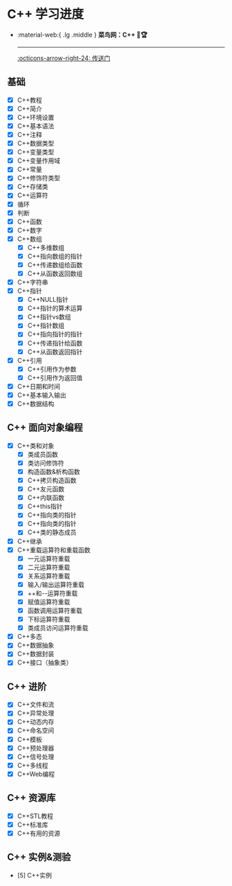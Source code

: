 # C++ 学习进度

<div class="grid cards" markdown>

-   :material-web:{ .lg .middle } __菜鸟网：C++ 🎯🏆__

    ---

    [:octicons-arrow-right-24: <a href="https://www.runoob.com/cplusplus/cpp-tutorial.html" target="_blank"> 传送门 </a>](#)

</div>

## 基础
- [x] C++教程
- [x] C++简介
- [x] C++环境设置
- [x] C++基本语法
- [x] C++注释
- [x] C++数据类型
- [x] C++变量类型
- [x] C++变量作用域
- [x] C++常量
- [x] C++修饰符类型
- [x] C++存储类
- [x] C++运算符
- [x] 循环
- [x] 判断
- [x] C++函数
- [x] C++数字
- [x] C++数组
  - [x] C++多维数组
  - [x] C++指向数组的指针
  - [x] C++传递数组给函数
  - [x] C++从函数返回数组
- [x] C++字符串
- [x] C++指针
  - [x] C++NULL指针
  - [x] C++指针的算术运算
  - [x] C++指针vs数组
  - [x] C++指针数组
  - [x] C++指向指针的指针
  - [x] C++传递指针给函数
  - [x] C++从函数返回指针
- [x] C++引用
  - [x] C++引用作为参数
  - [x] C++引用作为返回值
- [x] C++日期和时间
- [x] C++基本输入输出
- [x] C++数据结构

## C++ 面向对象编程
- [x] C++类和对象
  - [x] 类成员函数
  - [x] 类访问修饰符
  - [x] 构造函数&析构函数
  - [x] C++拷贝构造函数
  - [x] C++友元函数
  - [x] C++内联函数
  - [x] C++this指针
  - [x] C++指向类的指针
  - [x] C++指向类的指针
  - [x] C++类的静态成员
- [x] C++继承
- [x] C++重载运算符和重载函数
  - [x] 一元运算符重载
  - [x] 二元运算符重载
  - [x] 关系运算符重载
  - [x] 输入/输出运算符重载
  - [x] ++和--运算符重载
  - [x] 赋值运算符重载
  - [x] 函数调用运算符重载
  - [x] 下标运算符重载
  - [x] 类成员访问运算符重载
- [x] C++多态
- [x] C++数据抽象
- [x] C++数据封装
- [x] C++接口（抽象类）

## C++ 进阶
- [x] C++文件和流
- [x] C++异常处理
- [x] C++动态内存
- [x] C++命名空间
- [x] C++模板
- [x] C++预处理器
- [x] C++信号处理
- [x] C++多线程
- [x] C++Web编程

## C++ 资源库
- [x] C++STL教程
- [x] C++标准库
- [x] C++有用的资源

## C++ 实例&测验
- [5] C++实例
